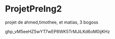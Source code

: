 # ProjetPreIng2
projet de ahmed,timothee, et matias, 3 bogoss







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
